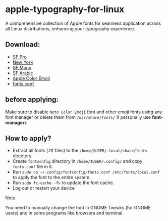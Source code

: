 # apple-typography-for-linux
A comprehensive collection of Apple fonts for seamless application across all Linux distributions, enhancing your typography experience.

## Download:
- [SF Pro](https://github.com/sahibjotsaggu/San-Francisco-Pro-Fonts)
- [New York](https://github.com/yell0wsuit/New-York-fonts)
- [SF Mono](https://github.com/supercomputra/SF-Mono-Font)
- [SF Arabic](https://github.com/dpejoh/apple-typography-for-linux/releases)
- [Apple Color Emoji](https://github.com/samuelngs/apple-emoji-linux/releases)
- [fonts.conf](https://github.com/dpejoh/apple-typography-for-linux/releases/download/v1.0/fonts.conf)

## before applying:
Make sure to disable `Noto Color Emoji` font and other emoji fonts using any font manager or delete them from `/usr/share/fonts/` (I personally use **font-manager**).

## How to apply?
- Extract all fonts (.ttf files) to the `/home/$USER/.local/share/fonts` directory.
- Create `fontconfig` directory in `/home/$USER/.config/` and copy `fonts.conf` file in it.
- Run `sudo cp ~/.config/fontconfig/fonts.conf /etc/fonts/local.conf` to apply the font to the entire system.
- Run `sudo fc-cache -fv` to update the font cache.
- Log out or restart your device
> [!NOTE]
> You need to manually change the font in GNOME Tweaks (for GNOME users) and in some programs like browsers and terminal.
